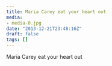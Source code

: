 ```yaml
---
title: Maria Carey eat your heart out
media:
- media-0.jpg
date: "2013-12-21T23:48:16Z"
draft: false
tags: []
---
```

Maria Carey eat your heart out
